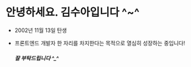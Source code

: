 # 안녕하세요. 김수아입니다 ^~^

- 2002년 11월 13일 탄생
- 프론트엔드 개발자 한 자리를 차지한다는 목적으로 열심히 성장하는 중입니다!

    ##### 잘 부탁드립니다 ^_^
